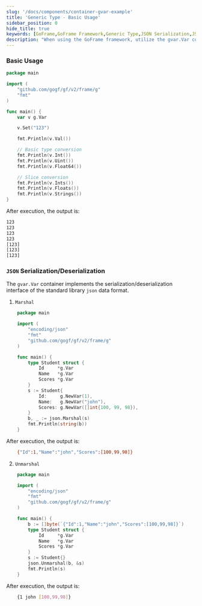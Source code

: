 ```yaml
---
slug: '/docs/components/container-gvar-example'
title: 'Generic Type - Basic Usage'
sidebar_position: 0
hide_title: true
keywords: [GoFrame,GoFrame Framework,Generic Type,JSON Serialization,JSON Deserialization,Basic Type Conversion,slice Conversion,gvar.Var,Marshal,Unmarshal]
description: "When using the GoFrame framework, utilize the gvar.Var container for the basic usage of generic types, including basic type conversion and slice conversion. It also demonstrates how to perform JSON format data serialization and deserialization operations. With the interfaces provided by the GoFrame framework, users can easily manipulate complex data structures to achieve efficient data processing."
---
```


### Basic Usage

```go
package main

import (
    "github.com/gogf/gf/v2/frame/g"
    "fmt"
)

func main() {
    var v g.Var

    v.Set("123")

    fmt.Println(v.Val())

    // Basic type conversion
    fmt.Println(v.Int())
    fmt.Println(v.Uint())
    fmt.Println(v.Float64())

    // Slice conversion
    fmt.Println(v.Ints())
    fmt.Println(v.Floats())
    fmt.Println(v.Strings())
}
```

After execution, the output is:

```html
123
123
123
123
[123]
[123]
[123]
```

### `JSON` Serialization/Deserialization

The `gvar.Var` container implements the serialization/deserialization interface of the standard library `json` data format.

1. `Marshal`

```go
    package main

    import (
        "encoding/json"
        "fmt"
        "github.com/gogf/gf/v2/frame/g"
    )

    func main() {
        type Student struct {
            Id     *g.Var
            Name   *g.Var
            Scores *g.Var
        }
        s := Student{
            Id:     g.NewVar(1),
            Name:   g.NewVar("john"),
            Scores: g.NewVar([]int{100, 99, 98}),
        }
        b, _ := json.Marshal(s)
        fmt.Println(string(b))
    }
```

After execution, the output is:

```bash
    {"Id":1,"Name":"john","Scores":[100,99,98]}
```

2. `Unmarshal`

```go
    package main

    import (
        "encoding/json"
        "fmt"
        "github.com/gogf/gf/v2/frame/g"
    )

    func main() {
        b := []byte(`{"Id":1,"Name":"john","Scores":[100,99,98]}`)
        type Student struct {
            Id     *g.Var
            Name   *g.Var
            Scores *g.Var
        }
        s := Student{}
        json.Unmarshal(b, &s)
        fmt.Println(s)
    }
```

After execution, the output is:

```bash
    {1 john [100,99,98]}
```